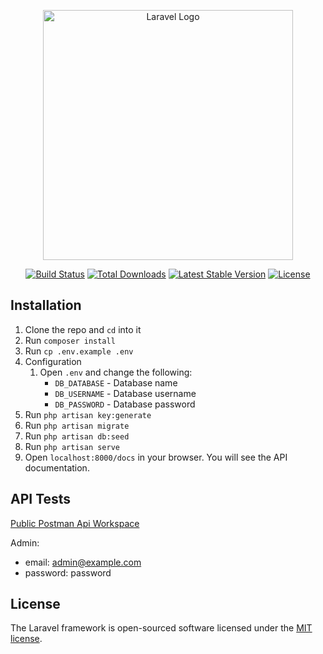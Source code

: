 <p align="center"><a href="https://laravel.com" target="_blank"><img src="https://raw.githubusercontent.com/laravel/art/master/logo-lockup/5%20SVG/2%20CMYK/1%20Full%20Color/laravel-logolockup-cmyk-red.svg" width="400" alt="Laravel Logo"></a></p>

<p align="center">
<a href="https://github.com/laravel/framework/actions"><img src="https://github.com/laravel/framework/workflows/tests/badge.svg" alt="Build Status"></a>
<a href="https://packagist.org/packages/laravel/framework"><img src="https://img.shields.io/packagist/dt/laravel/framework" alt="Total Downloads"></a>
<a href="https://packagist.org/packages/laravel/framework"><img src="https://img.shields.io/packagist/v/laravel/framework" alt="Latest Stable Version"></a>
<a href="https://packagist.org/packages/laravel/framework"><img src="https://img.shields.io/packagist/l/laravel/framework" alt="License"></a>
</p>

## Installation

1. Clone the repo and `cd` into it
2. Run `composer install`
3. Run `cp .env.example .env`
4. Configuration
   1. Open `.env` and change the following:
       - `DB_DATABASE` - Database name
       - `DB_USERNAME` - Database username
       - `DB_PASSWORD` - Database password
5. Run `php artisan key:generate`
6. Run `php artisan migrate`
7. Run `php artisan db:seed`
8. Run `php artisan serve`
9. Open `localhost:8000/docs` in your browser. You will see the API documentation.

## API Tests

[Public Postman Api Workspace](https://www.postman.com/sajibadhi/workspace/userhandeler/overview)

Admin:
- email: admin@example.com
- password: password

## License

The Laravel framework is open-sourced software licensed under the [MIT license](https://opensource.org/licenses/MIT).
